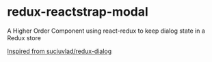 # redux-reactstrap-modal
A Higher Order Component using react-redux to keep dialog state in a Redux store

[Inspired from suciuvlad/redux-dialog](https://github.com/suciuvlad/redux-dialog)
